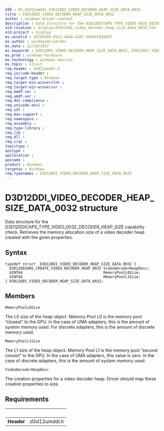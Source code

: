 ```yaml
---
UID : NS:d3d12umddi.D3D12DDI_VIDEO_DECODER_HEAP_SIZE_DATA_0032
title : D3D12DDI_VIDEO_DECODER_HEAP_SIZE_DATA_0032
author : windows-driver-content
description : Data structure for the D3D12DDICAPS_TYPE_VIDEO_0032_DECODER_HEAP_SIZE capability check. Retrieves the memory allocation size of a video decoder heap created with the given properties.
old-location : display\d3d12ddi_video_decoder_heap_size_data_0032.htm
old-project : display
ms.assetid : 5EF65599-65C3-4EA8-A3A7-3849CF01DE87
ms.author : windowsdriverdev
ms.date : 12/29/2017
ms.keywords : D3D12DDI_VIDEO_DECODER_HEAP_SIZE_DATA_0032, D3D12DDI_VIDEO_DECODER_HEAP_SIZE_DATA_0032 structure [Display Devices], d3d12umddi/D3D12DDI_VIDEO_DECODER_HEAP_SIZE_DATA_0032, display.d3d12ddi_video_decoder_heap_size_data_0032
ms.prod : windows-hardware
ms.technology : windows-devices
ms.topic : struct
req.header : d3d12umddi.h
req.include-header : 
req.target-type : Windows
req.target-min-winverclnt : 
req.target-min-winversvr : 
req.kmdf-ver : 
req.umdf-ver : 
req.ddi-compliance : 
req.unicode-ansi : 
req.idl : 
req.max-support : 
req.namespace : 
req.assembly : 
req.type-library : 
req.lib : 
req.dll : 
req.irql : 
topictype : 
apitype : 
apilocation : 
apiname : 
product : Windows
targetos : Windows
req.typenames : D3D12DDI_VIDEO_DECODER_HEAP_SIZE_DATA_0032
---
```


# D3D12DDI_VIDEO_DECODER_HEAP_SIZE_DATA_0032 structure
Data structure for the D3D12DDICAPS_TYPE_VIDEO_0032_DECODER_HEAP_SIZE capability check.  Retrieves the memory allocation size of a video decoder heap created with the given properties.

## Syntax
````
typedef struct _D3D12DDI_VIDEO_DECODER_HEAP_SIZE_DATA_0032 {
  D3D12DDIARG_CREATE_VIDEO_DECODER_HEAP_0032 VideoDecoderHeapDesc;
  UINT64                                     MemoryPoolL0Size;
  UINT64                                     MemoryPoolL1Size;
} D3D12DDI_VIDEO_DECODER_HEAP_SIZE_DATA_0032;
````

## Members


`MemoryPoolL0Size`

The L0 size of the heap object.  Memory Pool L0 is the memory pool “closest” to the GPU.  In the case of UMA adapters, this is the amount of system memory used.  For discrete adapters, this is the amount of discrete memory used.

`MemoryPoolL1Size`

The L1 size of the heap object.  Memory Pool L1 is the memory pool “second closest” to the GPU.  In the case of UMA adapters, this value is zero.  In the case of discrete adapters, this is the amount of system memory used.

`VideoDecoderHeapDesc`

The creation properties for a video decoder heap.  Driver should map these creation properties to size.


## Requirements
| &nbsp; | &nbsp; |
| ---- |:---- |
| **Header** | d3d12umddi.h |